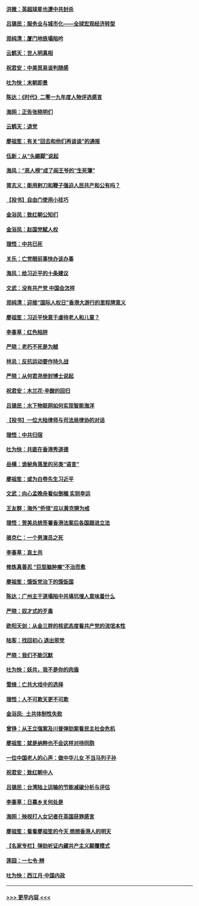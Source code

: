 #### [洪微：英超球星也遭中共封杀](../pages/nsc993/n11727243.md?t=12180033) 
#### [吕锡民：服务业与城市化——全球宏观经济转型](../pages/nsc993/n11725845.md?t=12180033) 
#### [郑纯清：厦门地铁塌陷吟](../pages/nsc993/n11725813.md?t=12180033) 
#### [云鹤天：世人明真相](../pages/nsc993/n11725621.md?t=12180033) 
#### [祝君安：中美贸易谈判随感](../pages/nsc993/n11725609.md?t=12180033) 
#### [吐为快：末朝即景](../pages/nsc993/n11723365.md?t=12180033) 
#### [陈达：《时代》二零一九年度人物评选感言](../pages/nsc993/n11723337.md?t=12180033) 
#### [海网：正告张晓明们](../pages/nsc993/n11723228.md?t=12180033) 
#### [云鹤天：退党](../pages/nsc993/n11723056.md?t=12180033) 
#### [廖祖笙：有关“回去和他们再谈谈”的通报](../pages/nsc993/n11722442.md?t=12180033) 
#### [伍新：从“头踢脚”说起](../pages/nsc993/n11722429.md?t=12180033) 
#### [海风：“恶人榜”成了阎王爷的“生死簿”](../pages/nsc993/n11722272.md?t=12180033) 
#### [胥志义：能用剌刀和鞭子强迫人民共产和公有吗？](../pages/nsc993/n11720569.md?t=12180033) 
#### [【投书】自由门使用小技巧](../pages/nsc993/n11720180.md?t=12180033) 
#### [金浴凤：致红朝公知们](../pages/nsc993/n11720563.md?t=12180033) 
#### [金浴凤：赵国党赋人权](../pages/nsc993/n11720533.md?t=12180033) 
#### [理悟：中共已死](../pages/nsc993/n11720233.md?t=12180033) 
#### [关乐：亡党眼前事快办该办事](../pages/nsc993/n11719160.md?t=12180033) 
#### [海风：给习近平的十条建议](../pages/nsc993/n11717616.md?t=12180033) 
#### [文武：没有共产党 中国会怎样](../pages/nsc993/n11717584.md?t=12180033) 
#### [郑纯清：迎接“国际人权日”香港大游行的里程牌意义](../pages/nsc993/n11717417.md?t=12180033) 
#### [廖祖笙：习近平快意于虐待老人和儿童？](../pages/nsc993/n11715313.md?t=12180033) 
#### [李春草：红色陷阱](../pages/nsc993/n11715029.md?t=12180033) 
#### [严晓：老朽不死是为贼](../pages/nsc993/n11712910.md?t=12180033) 
#### [林忌：反抗运动要作持久战](../pages/nsc993/n11712623.md?t=12180033) 
#### [严晓：从何君尧册封博士说起](../pages/nsc993/n11712465.md?t=12180033) 
#### [祝君安：木兰花·辛酸的回归](../pages/nsc993/n11712381.md?t=12180033) 
#### [吕锡民：水下物联网如何实现智能海洋](../pages/nsc993/n11711158.md?t=12180033) 
#### [【投书】一位大陆律师与司法局律协的对话](../pages/nsc993/n11709675.md?t=12180033) 
#### [理悟：中共归宿](../pages/nsc993/n11710059.md?t=12180033) 
#### [吐为快：共匪在香港秀道德](../pages/nsc993/n11709979.md?t=12180033) 
#### [岳横：诡秘角落里的另类“语言”](../pages/nsc993/n11709792.md?t=12180033) 
#### [廖祖笙：或为白卷先生习近平](../pages/nsc993/n11708330.md?t=12180033) 
#### [文武：向心孟晚舟看似倒楣 实则幸运](../pages/nsc993/n11708236.md?t=12180033) 
#### [王友群：海外“侨领”应以黄克锵为戒](../pages/nsc993/n11706176.md?t=12180033) 
#### [理悟：贺美总统签署香港法案后各国跟进立法](../pages/nsc993/n11706853.md?t=12180033) 
#### [骆克仁：一个男演员之死](../pages/nsc993/n11706677.md?t=12180033) 
#### [李春草：哀土共](../pages/nsc993/n11706255.md?t=12180033) 
#### [修炼真善忍 “巨型脑肿瘤”不治而愈](../pages/nsc993/n11705340.md?t=12180033) 
#### [廖祖笙：饿饭党治下的饿饭国](../pages/nsc993/n11705085.md?t=12180033) 
#### [陈达：广州主干道塌陷中共填坑埋人意味着什么](../pages/nsc993/n11705046.md?t=12180033) 
#### [严晓：奴才式的歹毒](../pages/nsc993/n11704826.md?t=12180033) 
#### [欧阳天剑：从金三胖的核武态度看共产党的流氓本性](../pages/nsc993/n11702238.md?t=12180033) 
#### [陆客：找回初心 退出邪党](../pages/nsc993/n11702213.md?t=12180033) 
#### [严晓：我们不能沉默](../pages/nsc993/n11702110.md?t=12180033) 
#### [吐为快：妖共，我不是你的肉盾](../pages/nsc993/n11701366.md?t=12180033) 
#### [雪绮：亡共大戏中的选择](../pages/nsc993/n11699922.md?t=12180033) 
#### [理悟：人不可欺天更不可欺](../pages/nsc993/n11699657.md?t=12180033) 
#### [金浴凤:  土共体制性失败](../pages/nsc993/n11699361.md?t=12180033) 
#### [曾铮：从王立强案及川普弹劾案看民主社会危机](../pages/nsc993/n11699318.md?t=12180033) 
#### [廖祖笙：就是纳粹也不会这样对待同胞](../pages/nsc993/n11697658.md?t=12180033) 
#### [一位中国老人的心声：做中华儿女 不当马列子孙](../pages/nsc993/n11697525.md?t=12180033) 
#### [祝君安：致红朝中人](../pages/nsc993/n11697518.md?t=12180033) 
#### [吕锡民：台湾陆上运输的节能减碳分析与评估](../pages/nsc993/n11694983.md?t=12180033) 
#### [李春草：日暮乡关何处是](../pages/nsc993/n11694805.md?t=12180033) 
#### [海网：殃视打人女记者在英国获罪感言](../pages/nsc993/n11693832.md?t=12180033) 
#### [廖祖笙：看看廖祖笙的今天 想想香港人的明天](../pages/nsc993/n11693707.md?t=12180033) 
#### [【名家专栏】弹劾听证内藏共产主义颠覆模式](../pages/nsc993/n11693563.md?t=12180033) 
#### [莲园：一七令‧辨](../pages/nsc993/n11692558.md?t=12180033) 
#### [吐为快：西江月·中国内政](../pages/nsc993/n11692071.md?t=12180033) 

----
#### [ >>> 更早内容 <<< ](../indexes/nsc993-earlier.md)
